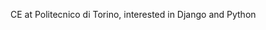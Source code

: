 CE at Politecnico di Torino,
interested in Django and Python
<!---
falnero/falnero is a ✨ special ✨ repository because its `README.md` (this file) appears on your GitHub profile.
You can click the Preview link to take a look at your changes.
--->
